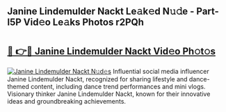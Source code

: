 ## Janine Lindemulder Nackt Le𝚊k𝚎d N𝚞𝚍e - Part-l5P Vid𝚎o Le𝚊ks Photos r2PQh

# <h2><a href="http://fb2pvq.evod.top/?m=Janine+Lindemulder+Nackt">🔗 👉🔴 Janine Lindemulder Nackt Vid𝚎o Ph𝚘t𝚘s</a></h2>

[![Janine Lindemulder Nackt N𝚞d𝚎s](https://i.imgur.com/8V9OHl7.gif)](http://fb2pvq.evod.top/?m=Janine+Lindemulder+Nackt)
Influential social media influencer Janine Lindemulder Nackt, recognized for sharing lifestyle and dance-themed content, including dance trend performances and mini vlogs. Visionary thinker Janine Lindemulder Nackt, known for their innovative ideas and groundbreaking achievements. 
